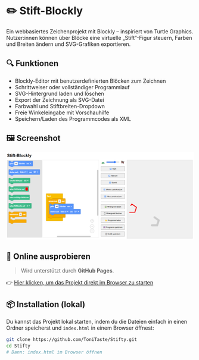 # ✏️ Stift-Blockly

Ein webbasiertes Zeichenprojekt mit Blockly – inspiriert von Turtle Graphics. Nutzer:innen können über Blöcke eine virtuelle „Stift“-Figur steuern, Farben und Breiten ändern und SVG-Grafiken exportieren.

## 🔍 Funktionen

- Blockly-Editor mit benutzerdefinierten Blöcken zum Zeichnen
- Schrittweiser oder vollständiger Programmlauf
- SVG-Hintergrund laden und löschen
- Export der Zeichnung als SVG-Datei
- Farbwahl und Stiftbreiten-Dropdown
- Freie Winkeleingabe mit Vorschauhilfe
- Speichern/Laden des Programmcodes als XML

## 🖼️ Screenshot

![Screenshot der Benutzeroberfläche](Stifty.png)

## 🚀 Online ausprobieren

> Wird unterstützt durch **GitHub Pages**.

👉 [Hier klicken, um das Projekt direkt im Browser zu starten](https://tonitaste.github.io/Stifty/)

## 📦 Installation (lokal)

Du kannst das Projekt lokal starten, indem du die Dateien einfach in einen Ordner speicherst und `index.html` in einem Browser öffnest:

```bash
git clone https://github.com/ToniTaste/Stifty.git
cd Stifty
# Dann: index.html im Browser öffnen
